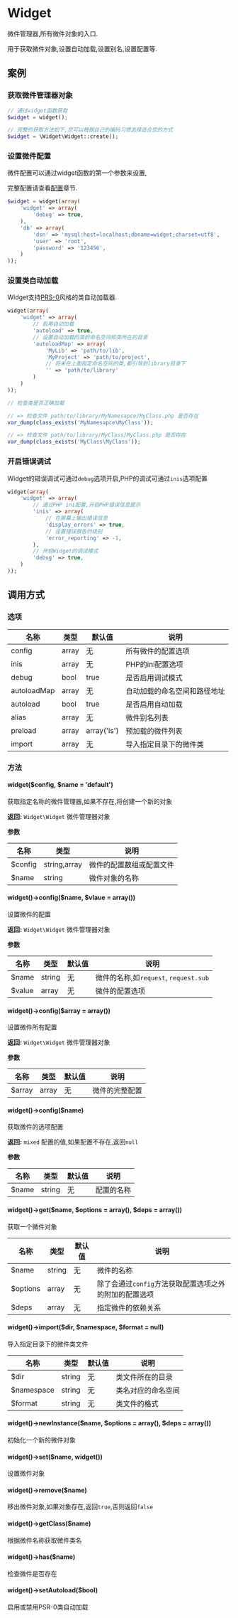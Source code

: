 Widget
======

微件管理器,所有微件对象的入口.

用于获取微件对象,设置自动加载,设置别名,设置配置等.

案例
----

### 获取微件管理器对象
```php
// 通过widget函数获取
$widget = widget();

// 完整的获取方法如下,您可以根据自己的编码习惯选择适合您的方式
$widget = \Widget\Widget::create();
```

### 设置微件配置

微件配置可以通过widget函数的第一个参数来设置,

完整配置请查看[配置](configuration.md)章节.

```php
$widget = widget(array(
    'widget' => array(
        'debug' => true,
    ),
    'db' => array(
        'dsn' => 'mysql:host=localhost;dbname=widget;charset=utf8',
        'user' => 'root',
        'password' => '123456',
    )
));
```

### 设置类自动加载

Widget支持[PRS-0](https://github.com/php-fig/fig-standards/blob/master/accepted/PSR-0.md)风格的类自动加载器.

```php
widget(array(
    'widget' => array(
        // 启用自动加载
        'autoload' => true,
        // 设置自动加载的类的命名空间和类所在的目录
        'autoloadMap' => array(
            'MyLib' => 'path/to/lib',
            'MyProject' => 'path/to/project',
            // 将未在上面指定命名空间的类,都引导到library目录下
            '' => 'path/to/library'
        )
    )
));

// 检查类是否正确加载

// => 检查文件 path/to/library/MyNamesapce/MyClass.php 是否存在
var_dump(class_exists('MyNamesapce\MyClass'));

// => 检查文件 path/to/library/MyClass/MyClass.php 是否存在
var_dump(class_exists('MyClass\MyClass'));
```

### 开启错误调试

Widget的错误调试可通过`debug`选项开启,PHP的调试可通过`inis`选项配置

```php
widget(array(
    'widget' => array(
        // 通过PHP ini配置,开启PHP错误信息提示
        'inis' => array(
            // 在屏幕上输出错误信息
            'display_errors' => true,
            // 设置错误报告的级别
            'error_reporting' => -1,
        ),
        // 开启Widget的调试模式
        'debug' => true,
    )
));
```

调用方式
--------

### 选项

名称        | 类型   | 默认值        | 说明
------------|--------|---------------|------
config      | array  | 无            | 所有微件的配置选项
inis        | array  | 无            | PHP的ini配置选项
debug       | bool   | true          | 是否启用调试模式
autoloadMap | array  | 无            | 自动加载的命名空间和路径地址
autoload    | bool   | true          | 是否启用自动加载
alias       | array  | 无            | 微件别名列表
preload     | array  | array('is')   | 预加载的微件列表
import      | array  | 无            | 导入指定目录下的微件类

### 方法

#### widget($config, $name = 'default')
获取指定名称的微件管理器,如果不存在,将创建一个新的对象

**返回:** `Widget\Widget` 微件管理器对象

**参数**

名称    | 类型         | 说明
--------|--------------|------
$config | string,array | 微件的配置数组或配置文件
$name   | string       | 微件对象的名称

#### widget()->config($name, $vlaue = array())
设置微件的配置

**返回:** `Widget\Widget` 微件管理器对象

**参数**

名称        | 类型   | 默认值        | 说明
------------|--------|---------------|------
$name       | string | 无            | 微件的名称,如`request`, `request.sub`
$value      | array  | 无            | 微件的配置选项

#### widget()->config($array = array())
设置微件所有配置

**返回:** `Widget\Widget` 微件管理器对象

**参数**

名称        | 类型   | 默认值        | 说明
------------|--------|---------------|------
$array      | array  | 无            | 微件的完整配置

#### widget()->config($name)
获取微件的选项配置

**返回:** `mixed` 配置的值,如果配置不存在,返回`null`

**参数**

名称        | 类型   | 默认值        | 说明
------------|--------|---------------|------
$name       | string | 无            | 配置的名称

#### widget()->get($name, $options = array(), $deps = array())
获取一个微件对象

名称        | 类型   | 默认值        | 说明
------------|--------|---------------|------
$name       | string | 无            | 微件的名称
$options    | array  | 无            | 除了会通过`config`方法获取配置选项之外的附加的配置选项
$deps       | array  | 无            | 指定微件的依赖关系

#### widget()->import($dir, $namespace, $format = null)
导入指定目录下的微件类文件

名称        | 类型   | 默认值        | 说明
------------|--------|---------------|------
$dir        | string | 无            | 类文件所在的目录
$namespace  | string | 无            | 类名对应的命名空间
$format     | string | 无            | 类文件的格式

#### widget()->newInstance($name, $options = array(), $deps = array())
初始化一个新的微件对象

#### widget()->set($name, widget())
设置微件对象

#### widget()->remove($name)
移出微件对象,如果对象存在,返回`true`,否则返回`false`

#### widget()->getClass($name)
根据微件名称获取微件类名

#### widget()->has($name)
检查微件是否存在

#### widget()->setAutoload($bool)
启用或禁用PSR-0类自动加载
